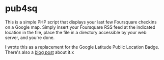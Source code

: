 pub4sq
======

This is a simple PHP script that displays your last few Foursquare
checkins on a Google map.  Simply insert your Foursquare RSS feed at the
indicated location in the file, place the file in a directory
accessible by your web server, and you're done.

I wrote this as a replacement for the Google Latitude Public Location
Badge.  There's also a [blog
post](http://drmirror.net/2013/09/04/my-current-position/) about it.x
